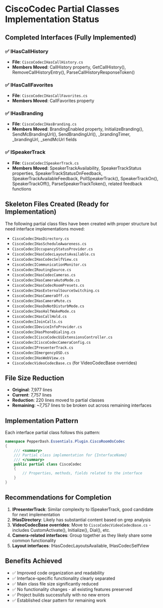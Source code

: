 # CiscoCodec Partial Classes Implementation Status

## Completed Interfaces (Fully Implemented)

### ✅ IHasCallHistory
- **File**: `CiscoCodecIHasCallHistory.cs`
- **Members Moved**: CallHistory property, GetCallHistory(), RemoveCallHistoryEntry(), ParseCallHistoryResponseToken()

### ✅ IHasCallFavorites  
- **File**: `CiscoCodecIHasCallFavorites.cs`
- **Members Moved**: CallFavorites property

### ✅ IHasBranding
- **File**: `CiscoCodecIHasBranding.cs`
- **Members Moved**: BrandingEnabled property, InitializeBranding(), SendMcBrandingUrl(), SendBrandingUrl(), _brandingTimer, _brandingUrl, _sendMcUrl fields

### ✅ ISpeakerTrack
- **File**: `CiscoCodecISpeakerTrack.cs`
- **Members Moved**: SpeakerTrackAvailability, SpeakerTrackStatus properties, SpeakerTrackStatusOnFeedback, SpeakerTrackAvailableFeedback, PollSpeakerTrack(), SpeakerTrackOn(), SpeakerTrackOff(), ParseSpeakerTrackToken(), related feedback functions

## Skeleton Files Created (Ready for Implementation)

The following partial class files have been created with proper structure but need interface implementations moved:

- `CiscoCodecIHasDirectory.cs`
- `CiscoCodecIHasScheduleAwareness.cs`
- `CiscoCodecIOccupancyStatusProvider.cs`
- `CiscoCodecIHasCodecLayoutsAvailable.cs`
- `CiscoCodecIHasCodecSelfView.cs`
- `CiscoCodecICommunicationMonitor.cs`
- `CiscoCodecIRoutingSource.cs`
- `CiscoCodecIHasCodecCameras.cs`
- `CiscoCodecIHasCameraAutoMode.cs`
- `CiscoCodecIHasCodecRoomPresets.cs`
- `CiscoCodecIHasExternalSourceSwitching.cs`
- `CiscoCodecIHasCameraOff.cs`
- `CiscoCodecIHasCameraMute.cs`
- `CiscoCodecIHasDoNotDisturbMode.cs`
- `CiscoCodecIHasHalfWakeMode.cs`
- `CiscoCodecIHasCallHold.cs`
- `CiscoCodecIJoinCalls.cs`
- `CiscoCodecIDeviceInfoProvider.cs`
- `CiscoCodecIHasPhoneDialing.cs`
- `CiscoCodecICiscoCodecUiExtensionsController.cs`
- `CiscoCodecICiscoCodecCameraConfig.cs`
- `CiscoCodecIPresenterTrack.cs`
- `CiscoCodecIEmergencyOSD.cs`
- `CiscoCodecIHasWebView.cs`
- `CiscoCodecVideoCodecBase.cs` (for VideoCodecBase overrides)

## File Size Reduction

- **Original**: 7,977 lines
- **Current**: 7,757 lines  
- **Reduction**: 220 lines moved to partial classes
- **Remaining**: ~7,757 lines to be broken out across remaining interfaces

## Implementation Pattern

Each interface partial class follows this pattern:

```csharp
namespace PepperDash.Essentials.Plugin.CiscoRoomOsCodec
{
    /// <summary>
    /// Partial class implementation for {InterfaceName}
    /// </summary>
    public partial class CiscoCodec
    {
        // Properties, methods, fields related to the interface
    }
}
```

## Recommendations for Completion

1. **IPresenterTrack**: Similar complexity to ISpeakerTrack, good candidate for next implementation
2. **IHasDirectory**: Likely has substantial content based on grep analysis
3. **VideoCodecBase overrides**: Move to `CiscoCodecVideoCodecBase.cs` - includes CustomActivate(), Initialize(), Dial(), etc.
4. **Camera-related interfaces**: Group together as they likely share some common functionality
5. **Layout interfaces**: IHasCodecLayoutsAvailable, IHasCodecSelfView

## Benefits Achieved

- ✅ Improved code organization and readability
- ✅ Interface-specific functionality clearly separated
- ✅ Main class file size significantly reduced  
- ✅ No functionality changes - all existing features preserved
- ✅ Project builds successfully with no new errors
- ✅ Established clear pattern for remaining work
